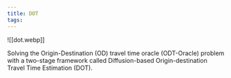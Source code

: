 ```yaml
---
title: DOT
tags:
---
```

![[dot.webp]]

Solving the Origin-Destination (OD) travel time oracle (ODT-Oracle) problem with a two-stage framework called Diffusion-based Origin-destination Travel Time Estimation (DOT).